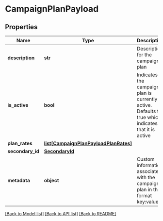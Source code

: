 # CampaignPlanPayload

## Properties
Name | Type | Description | Notes
------------ | ------------- | ------------- | -------------
**description** | **str** | Description for the campaign plan | 
**is_active** | **bool** | Indicates if the campaign plan is currently active. Defaults to true which indicates that it is active | [optional] [default to True]
**plan_rates** | [**list[CampaignPlanPayloadPlanRates]**](CampaignPlanPayloadPlanRates.md) |  | [optional] 
**secondary_id** | [**SecondaryId**](SecondaryId.md) |  | [optional] 
**metadata** | **object** | Custom information associated with the campaign plan in the format key:value | [optional] 

[[Back to Model list]](../README.md#documentation-for-models) [[Back to API list]](../README.md#documentation-for-api-endpoints) [[Back to README]](../README.md)



